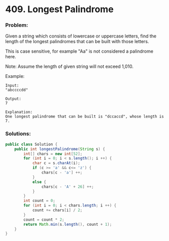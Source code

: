 # 409. Longest Palindrome

### Problem:

Given a string which consists of lowercase or uppercase letters, find the length of the longest palindromes that can be built with those letters.

This is case sensitive, for example "Aa" is not considered a palindrome here.

Note:
Assume the length of given string will not exceed 1,010.

Example:
```
Input:
"abccccdd"

Output:
7

Explanation:
One longest palindrome that can be built is "dccaccd", whose length is 7.
```

### Solutions:

```java
public class Solution {
    public int longestPalindrome(String s) {
        int[] chars = new int[52];
        for (int i = 0; i < s.length(); i ++) {
            char c = s.charAt(i);
            if (c >= 'a' && c<= 'z') {
                chars[c - 'a'] ++;
            }
            else {
                chars[c - 'A' + 26] ++;
            }
        }
        int count = 0;
        for (int i = 0; i < chars.length; i ++) {
            count += chars[i] / 2;
        }
        count = count * 2;
        return Math.min(s.length(), count + 1);
    }
}
```

